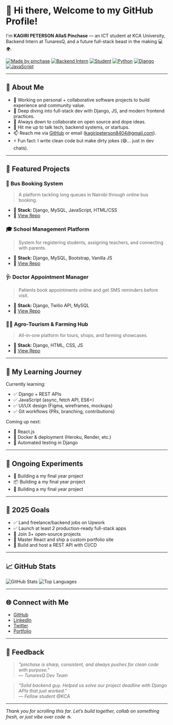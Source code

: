 # 👋 Hi there, Welcome to my GitHub Profile!

I'm **KAGIRI PETERSON AlIaS Pinchase** — an ICT student at KCA University, Backend Intern at TunaresQ, and a future full-stack beast in the making 💻🌍.

[![Made by pinchase](https://img.shields.io/badge/Made%20with❤️%20by-pinchase-blue?style=flat-square)](https://github.com/pinchase)
[![Backend Intern](https://img.shields.io/badge/Role-Backend%20Dev%20Intern-purple?style=flat-square)](https://github.com/pinchase)
[![Student](https://img.shields.io/badge/Student-KCA%20University-orange?style=flat-square)](https://kca.ac.ke)
[![Python](https://img.shields.io/badge/Python-3.x-yellow?style=flat-square&logo=python)](https://www.python.org/)
[![Django](https://img.shields.io/badge/Django-Web%20Framework-092E20?style=flat-square&logo=django&logoColor=white)](https://www.djangoproject.com/)
[![JavaScript](https://img.shields.io/badge/JavaScript-ES6+-F7DF1E?style=flat-square&logo=javascript&logoColor=black)](https://developer.mozilla.org/en-US/docs/Web/JavaScript)

---

## 🚀 About Me

- 🔭 Working on personal + collaborative software projects to build experience and community value.
- 🌱 Deep diving into full-stack dev with Django, JS, and modern frontend practices.
- 👯 Always down to collaborate on open source and dope ideas.
- 💬 Hit me up to talk tech, backend systems, or startups.
- 📫 Reach me via [GitHub](https://github.com/pinchase) or email (kagiripeterson8404@gmail.com).
- ⚡ Fun fact: I write clean code but make dirty jokes (😅... just in dev chats).

---

## 📁 Featured Projects

### 🚌 **Bus Booking System**
> A platform tackling long queues in Nairobi through online bus booking.

- 🔧 **Stack:** Django, MySQL, JavaScript, HTML/CSS  
- 🔗 [View Repo](https://github.com/pinchase/bus-booking-system)



### 🎓 **School Management Platform**
> System for registering students, assigning teachers, and connecting with parents.

- 🔧 **Stack:** Django, MySQL, Bootstrap, Vanilla JS  
- 🔗 [View Repo](https://github.com/pinchase/school-mgmt)



### 🩺 **Doctor Appointment Manager**
> Patients book appointments online and get SMS reminders before visit.

- 🔧 **Stack:** Django, Twilio API, MySQL  
- 🔗 [View Repo](https://github.com/pinchase/doctor-appointment)



### 🧑‍🌾 **Agro-Tourism & Farming Hub**
> All-in-one platform for tours, shops, and farming showcases.

- 🔧 **Stack:** Django, HTML, CSS, JS  
- 🔗 [View Repo](https://github.com/pinchase/agrotour-hub)

---

## 🧠 My Learning Journey

Currently learning:

- ✅ Django + REST APIs
- ✅ JavaScript (async, fetch API, ES6+)
- ✅ UI/UX design (Figma, wireframes, mockups)
- ✅ Git workflows (PRs, branching, contributions)

Coming up next:

- 🔄 React.js
- 🔄 Docker & deployment (Heroku, Render, etc.)
- 🔄 Automated testing in Django

---

## 🧪 Ongoing Experiments

- 🚧 Building a my final year project
- 📦 Building a my final year project
- 🧪 Building a my final year project

---

## 🎯 2025 Goals

- ✅ Land freelance/backend jobs on Upwork
- ✅ Launch at least 2 production-ready full-stack apps
- 🔄 Join 3+ open-source projects
- 🔄 Master React and ship a custom portfolio site
- 🔄 Build and host a REST API with CI/CD

---

## 📈 GitHub Stats

![GitHub Stats](https://github-readme-stats.vercel.app/api?username=pinchase&show_icons=true&theme=default)
![Top Languages](https://github-readme-stats.vercel.app/api/top-langs/?username=pinchase&layout=compact&theme=default)

---

## 🌐 Connect with Me

- [GitHub](https://github.com/pinchase)
- [LinkedIn](https://linkedin.com/in/peterson-kagiri)
- [Twitter](https://twitter.com/pin_chase) 
- [Portfolio](https://mohpinchase.github.io/Final_portifolio/)

---

## 💬 Feedback

> *"pinchase is sharp, consistent, and always pushes for clean code with purpose."*  
— *TunaresQ Dev Team*

> *"Solid backend guy. Helped us solve our project deadline with Django APIs that just worked."*  
— *Fellow student @KCA*

---

*Thank you for scrolling this far. Let’s build together, collab on something fresh, or just vibe over code ☕.*
